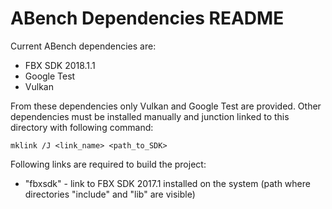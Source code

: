 ABench Dependencies README
==========================

Current ABench dependencies are:

* FBX SDK 2018.1.1
* Google Test
* Vulkan


From these dependencies only Vulkan and Google Test are provided. Other dependencies must be installed manually and junction linked to this directory with following command:

```
mklink /J <link_name> <path_to_SDK>
```

Following links are required to build the project:

* "fbxsdk" - link to FBX SDK 2017.1 installed on the system (path where directories "include" and "lib" are visible)
